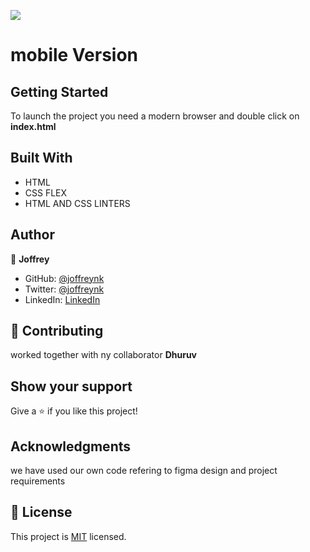 ![](https://img.shields.io/badge/Microverse-blueviolet)

#
# mobile Version

## Getting Started

To launch the project you need a modern browser and double click on **index.html**

## Built With

- HTML
- CSS FLEX
- HTML AND CSS LINTERS

## Author

👤 **Joffrey**

- GitHub: [@joffreynk](https://github.com/JoffreyNK)
- Twitter: [@joffreynk](https://twitter.com/home)
- LinkedIn: [LinkedIn](https://www.linkedin.com/in/joffrey-nkeshimana-15b8aa1b3/)

## 🤝 Contributing

worked together with ny collaborator **Dhuruv**

## Show your support

Give a ⭐️ if you like this project!

## Acknowledgments

we have used our own code refering to figma design and project requirements


## 📝 License

This project is [MIT](./MIT.md) licensed.
